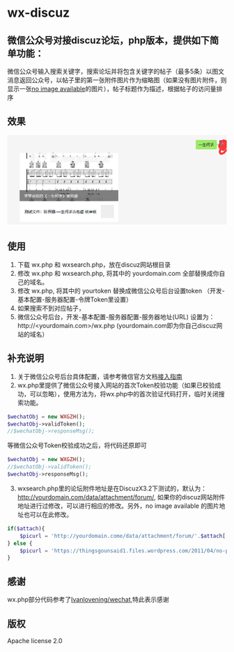 # wx-discuz
## 微信公众号对接discuz论坛，php版本，提供如下简单功能：
微信公众号输入搜索关键字，搜索论坛并将包含关键字的帖子（最多5条）以图文消息返回公众号，以帖子里的第一张附件图片作为缩略图（如果没有图片附件，则显示一张[no image available](https://thingsgounsaid1.files.wordpress.com/2011/04/no-pic.jpg)的图片），帖子标题作为描述，根据帖子的访问量排序

## 效果
![alt text](./images/wx-discuz.png)

## 使用
1. 下载 wx.php 和 wxsearch.php，放在discuz网站根目录
2. 修改 wx.php 和 wxsearch.php, 将其中的 yourdomain.com 全部替换成你自己的域名。
3. 修改 wx.php, 将其中的 yourtoken 替换成微信公众号后台设置token （开发-基本配置-服务器配置-令牌Token里设置）
4. 如果搜索不到对应帖子，
4. 微信公众号后台，开发-基本配置-服务器配置-服务器地址(URL) 设置为：http://<yourdomain.com>/wx.php (yourdomain.com即为你自己discuz网站的域名）

## 补充说明
1. 关于微信公众号后台具体配置，请参考微信官方文档[接入指南](https://mp.weixin.qq.com/wiki?t=resource/res_main&id=mp1421135319)
2. wx.php里提供了微信公众号接入网站的首次Token校验功能（如果已校验成功，可以忽略），使用方法为，将wx.php中的首次验证代码打开，临时关闭搜索功能。
```php
$wechatObj = new WXGZH();
$wechatObj->validToken();
//$wechatObj->responseMsg();
```
等微信公众号Token校验成功之后，将代码还原即可
```php
$wechatObj = new WXGZH();
//$wechatObj->validToken();
$wechatObj->responseMsg();
```

3. wxsearch.php里的论坛附件地址是在DiscuzX3.2下测试的，默认为：http://yourdomain.com/data/attachment/forum/, 如果你的discuz网站附件地址进行过修改，可以进行相应的修改。另外，no image available 的图片地址也可以在此修改。
```php
if($attach){
    $picurl = 'http://yourdomain.come/data/attachment/forum/'.$attach['attachment']; //在此处修改你的网站附件地址
} else {
    $picurl = 'https://thingsgounsaid1.files.wordpress.com/2011/04/no-pic.jpg';  //在此修改no image available 的图片地址
}
```
## 感谢
wx.php部分代码参考了[Ivanlovening/wechat](https://github.com/Ivanlovening/wechat),特此表示感谢

## 版权
Apache license 2.0

